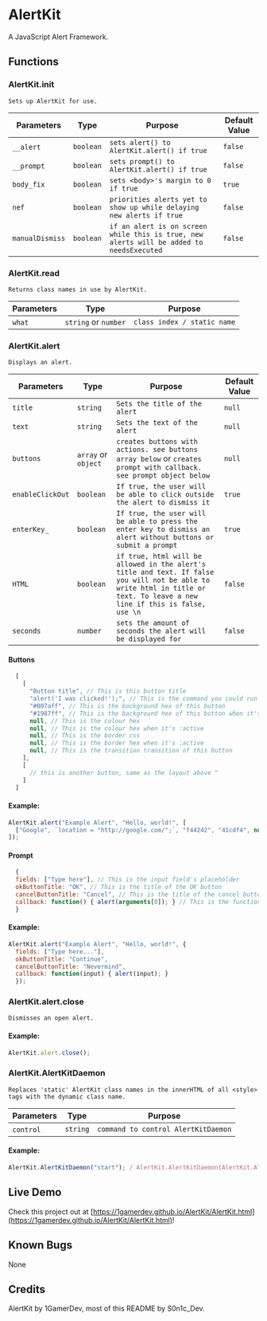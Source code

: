 # AlertKit
A JavaScript Alert Framework.

## Functions

### AlertKit.init

`Sets up AlertKit for use.`

Parameters | Type | Purpose | Default Value
---------- | ---- | ------------ | --------------
`__alert`  | `boolean` | `sets alert() to AlertKit.alert() if true` | `false`
`__prompt`  | `boolean` | `sets prompt() to AlertKit.alert() if true` | `false`
`body_fix` | `boolean` | `sets <body>'s margin to 0 if true` | `true`
`nef` | `boolean` | `priorities alerts yet to show up while delaying new alerts if true` | `false`
`manualDismiss` | `boolean` | `if an alert is on screen while this is true, new alerts will be added to needsExecuted` | `false`

### AlertKit.read

`Returns class names in use by AlertKit.`

Parameters | Type | Purpose
---------- | ---- | -------
`what`  | `string` or `number` | `class index / static name`

### AlertKit.alert

`Displays an alert.`

Parameters | Type | Purpose | Default Value
--------- | ---- | ------------ | -------------
`title` | `string` | `Sets the title of the alert` | `null`
`text`  | `string` | `Sets the text of the alert` | `null`
`buttons` | `array` or `object` | `creates buttons with actions. see buttons array below` or `creates prompt with callback. see prompt object below` | `null`
`enableClickOut` | `boolean` | `If true, the user will be able to click outside the alert to dismiss it` | `true`
`enterKey_` | `boolean` | `If true, the user will be able to press the enter key to dismiss an alert without buttons or submit a prompt` | `true`
`HTML` | `boolean` | `if true, html will be allowed in the alert's title and text. If false you will not be able to write html in title or text. To leave a new line if this is false, use \n` | `false`
`seconds` | `number` | `sets the amount of seconds the alert will be displayed for` | `false`

#### Buttons
```js
  [
    [
      "Button title", // This is this button title
      "alert('I was clicked!');", // This is the command you could run right when this button is clicked
      "#007aff", // This is the background hex of this button
      "#1987ff", // This is the background hex of this button when it's :active (held on to)
      null, // This is the colour hex
      null, // This is the colour hex when it's :active
      null, // This is the border css
      null, // This is the border hex when it's :active
      null, // This is the transition transition of this button
    ],
    [
      // this is another button, same as the layout above ^
    ]
  ]
```

#### Example:
```js
AlertKit.alert("Example Alert", "Hello, world!", [
  ["Google", `location = "http://google.com/";`, "f44242", "41cdf4", null, null, null, null, "250ms"]
]);
```

#### Prompt
```js
  {
  fields: ["Type here"], // This is the input field's placeholder
  okButtonTitle: "OK", // This is the title of the OK button
  cancelButtonTitle: "Cancel", // This is the title of the cancel button
  callback: function() { alert(arguments[0]); } // This is the function which handles the input
  }
```

#### Example:
```js
AlertKit.alert("Example Alert", "Hello, world!", {
  fields: ["Type here..."],
  okButtonTitle: "Continue",
  cancelButtonTitle: "Nevermind",
  callback: function(input) { alert(input); }
  });
```

### AlertKit.alert.close

`Dismisses an open alert.`

#### Example: 
```js
AlertKit.alert.close();
```

### AlertKit.AlertKitDaemon

`Replaces 'static' AlertKit class names in the innerHTML of all <style> tags with the dynamic class name.`

Parameters | Type | Purpose
---------- | ---- | -------
`control`  | `string` | `command to control AlertKitDaemon`

#### Example: 
```js
AlertKit.AlertKitDaemon("start"); / AlertKit.AlertKitDaemon(AlertKit.AlertKitDaemon.DAEMON_START);
```

## Live Demo
Check this project out at [https://1gamerdev.github.io/AlertKit/AlertKit.html](https://1gamerdev.github.io/AlertKit/AlertKit.html)!

## Known Bugs
None

## Credits
AlertKit by 1GamerDev, most of this README by S0n1c_Dev.
